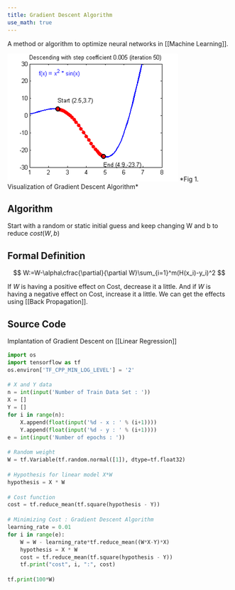 ```yaml
---
title: Gradient Descent Algorithm
use_math: true
---
```


A method or algorithm to optimize neural networks in [[Machine Learning]].

<img src="assets/iRg3svSg.gif">
*Fig 1. Visualization of Gradient Descent Algorithm*

## Algorithm
Start with a random or static initial guess and keep changing W and b to reduce $cost(W, b)$

## Formal Definition
$$
W:=W-\alpha\cfrac{\partial}{\partial W}\sum_{i=1}^m(H(x_i)-y_i)^2
$$

If $W$ is having a positive effect on Cost, decrease it a little. And if $W$ is having a negative effect on Cost, increase it a little. We can get the effects using [[Back Propagation]].

## Source Code
Implantation of Gradient Descent on [[Linear Regression]]
```python
import os
import tensorflow as tf
os.environ['TF_CPP_MIN_LOG_LEVEL'] = '2'

# X and Y data
n = int(input('Number of Train Data Set : '))
X = []
Y = []
for i in range(n):
    X.append(float(input('%d - x : ' % (i+1))))
    Y.append(float(input('%d - y : ' % (i+1))))
e = int(input('Number of epochs : '))

# Random weight
W = tf.Variable(tf.random.normal([1]), dtype=tf.float32)

# Hypothesis for linear model X*W
hypothesis = X * W

# Cost function
cost = tf.reduce_mean(tf.square(hypothesis - Y))

# Minimizing Cost : Gradient Descent Algorithm
learning_rate = 0.01
for i in range(e):
    W = W - learning_rate*tf.reduce_mean((W*X-Y)*X)
    hypothesis = X * W
    cost = tf.reduce_mean(tf.square(hypothesis - Y))
    tf.print("cost", i, ":", cost)

tf.print(100*W)
```